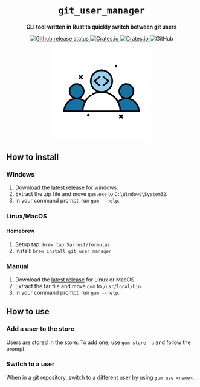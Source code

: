<div align="center">
  <h1><code>git_user_manager</code></h1>
  <p>
    <strong>CLI tool written in Rust to quickly switch between git users
    </strong>
  </p>
  <p style="margin-bottom: 0.5ex;">
    <a href="https://github.com/Sarrus1/git_user_manager/actions/workflows/release.yml">
      <img
        alt="Github release status"
        src="https://github.com/Sarrus1/git_user_manager/actions/workflows/release.yml/badge.svg"
      />
    </a>
    <a href="https://github.com/Sarrus1/git_user_manager/releases/latest">
      <img alt="Crates.io" src="https://img.shields.io/crates/d/git_user_manager">
    </a>
    <a href="https://github.com/Sarrus1/git_user_manager/releases/latest">
      <img alt="Crates.io" src="https://img.shields.io/crates/v/git_user_manager">
    </a>
    <img alt="GitHub" src="https://img.shields.io/github/license/Sarrus1/git_user_manager">
  </p>
  <img src="https://raw.githubusercontent.com/Sarrus1/git_user_manager/main/img/logo.png" alt="Logo">
</div>

## How to install

### Windows

1. Download the [latest release](https://github.com/Sarrus1/git_user_manager/releases/latest) for windows.
2. Extract the zip file and move `gum.exe` to `C:\Windows\System32`.
3. In your command prompt, run `gum --help`.

### Linux/MacOS

#### Homebrew

1. Setup tap: `brew tap Sarrus1/formulas`
2. Install: `brew install git_user_manager`

### Manual

1. Download the [latest release](https://github.com/Sarrus1/git_user_manager/releases/latest) for Linux or MacOS.
2. Extract the tar file and move `gum` to `/usr/local/bin`.
3. In your command prompt, run `gum --help`.

## How to use

### Add a user to the store

Users are stored in the store. To add one, use `gum store -a` and follow the prompt.

### Switch to a user

When in a git repository, switch to a different user by using `gum use <name>`.
